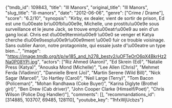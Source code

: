 {"tmdb_id": 109843, "title": "Ill Manors", "original_title": "Ill Manors", "slug_title": "ill-manors", "date": "2012-06-06", "genre": ["Crime / Drame"], "score": "6.2/10", "synopsis": "Kirby, ex dealer, vient de sortir de prison, Ed est une t\u00eate br\u00fbl\u00e9e, Michelle, une prostitu\u00e9e sous surveillance et le jeune Jack, se trouve emp\u00eatr\u00e9 au sein d'un gang local. Chris est d\u00e9termin\u00e9 \u00e0 se venger et Katya cherche d\u00e9sesp\u00e9r\u00e9ment \u00e0 fuir ce trouble voisinage. Sans oublier Aaron, notre protagoniste, qui essaie juste d'\u00eatre un type bien...", "image": "https://image.tmdb.org/t/p/w185_and_h278_bestv2/uOFTeOrO6pX4BkrHz2Na0P08YPj.jpg", "actors": ["Riz Ahmed (Aaron)", "Ed Skrein (Ed)", "Natalie Press (Katya)", "Anouska Mond (Michelle)", "Lee Allen (Chris)", "Mehmet Ferda (Vladimir)", "Dannielle Brent (Jo)", "Martin Serene (Wild Bill)", "Nick Sagar (Marcel)", "Jo Hartley (Carol)", "Neil Large (Terry)", "Tom Bacon (Policeman)", "Mohan Randhawa (Coke Buyer)", "Karina Diglyte (Brothel girl)", "Ben Drew (Cab driver)", "John Cooper Clarke (Himself/Poet)", "Chris Wilson (Police Dog Handler)"], "comments": [], "recommandations_id": [314885, 103707, 69485, 128110], "youtube_key": "1hfxWjUcbzs"}